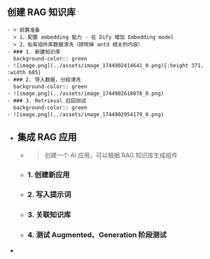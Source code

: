 ## 创建 RAG 知识库
	- > 前置准备
	  > 1、配置 embedding 能力 - 在 Dify 增加 Embedding model
	  > 2、私有组件库数据清洗（排除掉 antd 相关的内容）
	- ### 1. 新建知识库
	  background-color:: green
	- ![image.png](../assets/image_1744902414641_0.png){:height 371, :width 685}
	- ### 2. 导入数据，分段清洗
	  background-color:: green
	- ![image.png](../assets/image_1744902618078_0.png)
	- ### 3. Retrieval 召回测试
	  background-color:: green
	- ![image.png](../assets/image_1744902954179_0.png)
- ## 集成 RAG 应用
	- > 创建一个 AI 应用，可以根据 RAG 知识库生成组件
	- ### 1. 创建新应用
	- ### 2. 写入提示词
	- ### 3. 关联知识库
	- ### 4. 测试 Augmented、Generation 阶段测试
-
